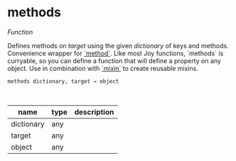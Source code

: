 # methods

_Function_

Defines methods on _target_ using the given _dictionary_ of keys and methods. Convenience wrapper for [&#x60;method&#x60;](#method). Like most Joy functions, &#x60;methods&#x60; is curryable, so you can define a function that will define a property on any object. Use in combination with [&#x60;mixin&#x60;](#mixin) to create reusable mixins.

<pre><code>methods dictionary, target &rarr; object</code></pre>
<br>

| name | type | description |
|------|------|-------------|
|dictionary|any||
|target|any||
|object|any||


